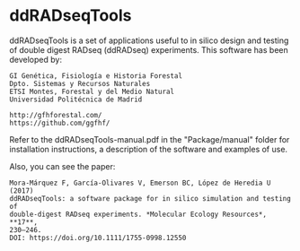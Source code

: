 # ddRADseqTools

ddRADseqTools is a set of applications useful to in silico design and testing of
double digest RADseq (ddRADseq) experiments. This software has been developed by:

    GI Genética, Fisiología e Historia Forestal
    Dpto. Sistemas y Recursos Naturales
    ETSI Montes, Forestal y del Medio Natural
    Universidad Politécnica de Madrid
    
    http://gfhforestal.com/
    https://github.com/ggfhf/

Refer to the ddRADseqTools-manual.pdf in the "Package/manual" folder for installation
instructions, a description of the software and examples of use.

Also, you can see the paper:

    Mora-Márquez F, García-Olivares V, Emerson BC, López de Heredia U (2017)
    ddRADseqTools: a software package for in silico simulation and testing of
    double-digest RADseq experiments. *Molecular Ecology Resources*, **17**,
    230–246.
    DOI: https://doi.org/10.1111/1755-0998.12550
